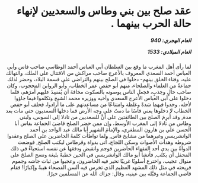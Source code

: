 <h1 dir="rtl">عقد صلح بين بني وطاس والسعديين لإنهاء حالة الحرب بينهما
  .</h1>

<h5 dir="rtl">العام الهجري:  940

العام الميلادي: 1533

</h5>

<p dir="rtl">لما رأى أهل المغرب ما وقع بين السلطان أبي العباس أحمد الوطاسي صاحب فاس وأبي العباس أحمد السعدي المعروف بالأعرج صاحب مراكش من الاقتتال على الملك، والتهالك عليه، وفناء الخلق بينهم- دخلوا في الصلح بينهم والتراضي على قسمة البلاد، وحضر لذلك جماعةٌ من العلماء والصلحاء، منهم أبو حفص عمر الخطاب، وأبو الرواين المحجوب، وكان صاحب حالٍ وجذبٍ، فجعل الناس يوصونه بالسكوت مخافةَ أن يُفسِدَ عليهم أمرَهم، فلما دخلوا على أبي العباس الأعرج السعدي وأخيه ووزيره محمد الشيخ وتكلموا فيما جاؤوا لأجله، وجدوا فيهما شدةً وغلظة وامتناعًا من مساعدتهم على ما أرادوا، فحلف أبو حفص الخطاب لا دخلوها يعني فاسًا ما دمتُ على وجه الأرض فما دخلها السعديون حتى مات بعد مدة, وقد أُبرِمَ الصلح بين الطائفتين على أنَّ للسعديين من تادلا إلى السوس، ولبني وطاس من تادلا إلى المغرب الأوسط، وإن ممن حضر الصلح قاضيَ الجماعة بفاس أبا الحسن علي بن هارون المطغري، والإمامَ الشهير أبا مالك عبد الواحد بن أحمد الوانشريسي وغيرهما من مشايخ فاس, ولما تواطأت كلمةُ الحاضرين على الصلح وعقدوا شروطه وهدأت الأصوات وسكن اللجاج، أُتى بدواة وقرطاس ليكتب الصلح, فوضعت الدواةُ بين يدي أحد الفقهاء الحاضرين فوجم وانقبض ودفعَها عن نفسه استحياءً في ذلك المحفل أن يكتُب, فأنشأ أبو مالك الوانشريسي في الحين خطبةً بليغة ونسج الصلحَ على منوال عجيب، واخترع أسلوبًا غريبًا تحير فيه الحاضرون، وعجبوا من ثبات جأشه وجموم قريحته في مثل ذلك المشهد العظيم الذي تخرس فيه ألسن الفصحاء هيبةً وإكبارًا! فقام قاضي الجماعة وقبَّله بين عينيه، وقال: جزاك الله عن المسلمين خيرًا.</p></br>
